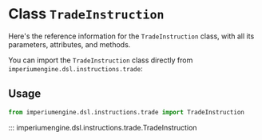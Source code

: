 # Class `TradeInstruction`

Here's the reference information for the `TradeInstruction` class, with all its parameters, attributes, and methods.

You can import the `TradeInstruction` class directly from `imperiumengine.dsl.instructions.trade`:

## Usage

```python
from imperiumengine.dsl.instructions.trade import TradeInstruction
```

::: imperiumengine.dsl.instructions.trade.TradeInstruction